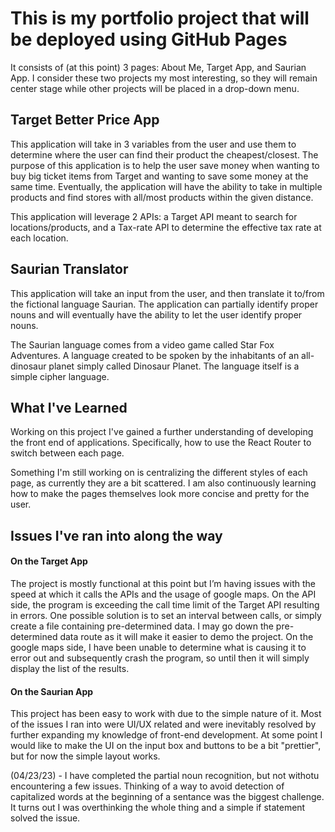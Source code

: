 # This is my portfolio project that will be deployed using GitHub Pages

It consists of (at this point) 3 pages: About Me, Target App, and Saurian App. I consider these two projects my most interesting, so they will remain center stage while other projects will be placed in a drop-down menu. 

## Target Better Price App

This application will take in 3 variables from the user and use them to determine where the user can find their product the cheapest/closest. The purpose of this application is to help the user save money when wanting to buy big ticket items from Target and wanting to save some money at the same time. Eventually, the application will have the ability to take in multiple products and find stores with all/most products within the given distance.

This application will leverage 2 APIs: a Target API meant to search for locations/products, and a Tax-rate API to determine the effective tax rate at each location.

## Saurian Translator

This application will take an input from the user, and then translate it to/from the fictional language Saurian. The application can partially identify proper nouns and will eventually have the ability to let the user identify proper nouns. 

The Saurian language comes from a video game called Star Fox Adventures. A language created to be spoken by the inhabitants of an all-dinosaur planet simply called Dinosaur Planet. The language itself is a simple cipher language.

## What I've Learned

Working on this project I've gained a further understanding of developing the front end of applications. Specifically, how to use the React Router to switch between each page. 

Something I'm still working on is centralizing the different styles of each page, as currently they are a bit scattered. I am also continuously learning how to make the pages themselves look more concise and pretty for the user. 

## Issues I've ran into along the way

#### On the Target App
The project is mostly functional at this point but I’m having issues with the speed at which it calls the APIs and the usage of google maps. On the API side, the program is exceeding the call time limit of the Target API resulting in errors. One possible solution is to set an interval between calls, or simply create a file containing pre-determined data. I may go down the pre-determined data route as it will make it easier to demo the project. On the google maps side, I have been unable to determine what is causing it to error out and subsequently crash the program, so until then it will simply display the list of the results. 


#### On the Saurian App
This project has been easy to work with due to the simple nature of it. Most of the issues I ran into were UI/UX related and were inevitably resolved by further expanding my knowledge of front-end development. At some point I would like to make the UI on the input box and buttons to be a bit "prettier", but for now the simple layout works.

(04/23/23) - I have completed the partial noun recognition, but not withotu encountering a few issues. Thinking of a way to avoid detection of capitalized words at the beginning of a sentance was the biggest challenge. It turns out  I was overthinking the whole thing and a simple if statement solved the issue.
